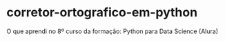 # corretor-ortografico-em-python
O que aprendi no 8º curso da formação: Python para Data Science (Alura)
